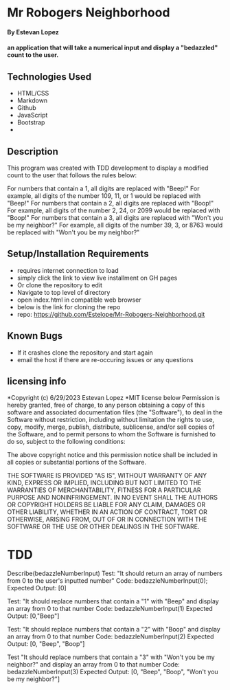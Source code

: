 # Mr Robogers Neighborhood
 #### By Estevan Lopez

#### an application that will take a numerical input and display a "bedazzled" count to the user. 

## Technologies Used

* HTML/CSS
* Markdown
* Github
* JavaScript
* Bootstrap
*


## Description

This program was created with TDD development to display a modified count to the user that follows the rules below:

For numbers that contain a 1, all digits are replaced with "Beep!"
For example, all digits of the number 109, 11, or 1 would be replaced with "Beep!"
For numbers that contain a 2, all digits are replaced with "Boop!"
For example, all digits of the number 2, 24, or 2099 would be replaced with "Boop!"
For numbers that contain a 3, all digits are replaced with "Won't you be my neighbor?"
For example, all digits of the number 39, 3, or 8763 would be replaced with "Won't you be my neighbor?"


## Setup/Installation Requirements

* requires internet connection to load
* simply click the link to view live installment on GH pages 
* Or clone the repository to edit  
* Navigate to top level of directory
* open index.html in compatible web browser
* below is the link for cloning the repo
* repo: https://github.com/Estelope/Mr-Robogers-Neighborhood.git


## Known Bugs

* If it crashes clone the repository and start again
* email the host if there are re-occuring issues or any questions

## licensing info 
*Copyright (c) 6/29/2023 Estevan Lopez
*MIT license below
Permission is hereby granted, free of charge, to any person obtaining a copy
of this software and associated documentation files (the "Software"), to deal
in the Software without restriction, including without limitation the rights
to use, copy, modify, merge, publish, distribute, sublicense, and/or sell
copies of the Software, and to permit persons to whom the Software is
furnished to do so, subject to the following conditions:

The above copyright notice and this permission notice shall be included in all
copies or substantial portions of the Software.

THE SOFTWARE IS PROVIDED "AS IS", WITHOUT WARRANTY OF ANY KIND, EXPRESS OR
IMPLIED, INCLUDING BUT NOT LIMITED TO THE WARRANTIES OF MERCHANTABILITY,
FITNESS FOR A PARTICULAR PURPOSE AND NONINFRINGEMENT. IN NO EVENT SHALL THE
AUTHORS OR COPYRIGHT HOLDERS BE LIABLE FOR ANY CLAIM, DAMAGES OR OTHER
LIABILITY, WHETHER IN AN ACTION OF CONTRACT, TORT OR OTHERWISE, ARISING FROM,
OUT OF OR IN CONNECTION WITH THE SOFTWARE OR THE USE OR OTHER DEALINGS IN THE
SOFTWARE.


# TDD

 Describe(bedazzleNumberInput)
Test: "It should return an array of numbers from 0 to the user's inputted number"
Code: bedazzleNumberInput(0);
Expected Output: [0]

Test: "It should replace numbers that contain a "1" with "Beep" and display an array from 0 to that number
Code: bedazzleNumberInput(1)
Expected Output: [0,"Beep"]

Test: "It should replace numbers that contain a "2" with "Boop" and display an array from 0 to that number
Code: bedazzleNumberInput(2)
Expected Output: [0, "Beep", "Boop"]

Test "It should replace numbers that contain a "3" with "Won't you be my neighbor?" and display an array from 0 to that number
Code: bedazzleNumberInput(3)
Expected Output: [0, "Beep", "Boop", "Won't you be my neighbor?"]
